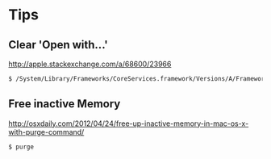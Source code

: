 # Tips

## Clear 'Open with...'

http://apple.stackexchange.com/a/68600/23966

```bash
$ /System/Library/Frameworks/CoreServices.framework/Versions/A/Frameworks/LaunchServices.framework/Versions/A/Support/lsregister -kill -r -domain local -domain system -domain user
```

## Free inactive Memory

http://osxdaily.com/2012/04/24/free-up-inactive-memory-in-mac-os-x-with-purge-command/

```bash
$ purge
```